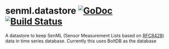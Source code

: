 # senml.datastore [![GoDoc](https://godoc.org/github.com/dschowta/senml.datastore?status.svg)](https://godoc.org/github.com/dschowta/senml.datastore) [![Build Status](https://travis-ci.org/dschowta/senml.datastore.svg?branch=master)](https://travis-ci.org/dschowta/senml.datastore)
A datastore to keep SenML (Sensor Measurement Lists based on [RFC8428](https://tools.ietf.org/html/rfc8428))  data in time series database. Currently this uses BoltDB as the database
